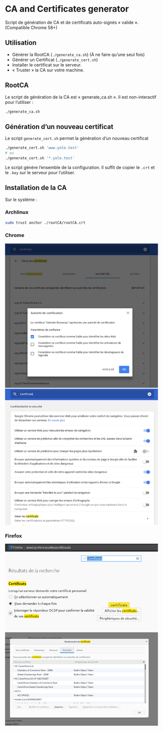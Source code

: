 # CA and Certificates generator

Script de génération de CA et de certificats auto-signés « valide ». (Compatible Chrome 58+)

## Utilisation

- Générer la RootCA (```./generate_ca.sh```) (À ne faire qu’une seul fois)
- Générer un Certificat (```./generate_cert.sh```)
- Installer le certificat sur le serveur.
- « Truster » la CA sur votre machine.

## RootCA

Le script de génération de la CA est « generate_ca.sh ». Il est non-interactif pour l’utiliser :

```sh
./generate_ca.sh
```

## Génération d’un nouveau certificat

Le script ```generate_cert.sh``` permet la génération d’un nouveau certificat

```sh
./generate_cert.sh 'www.yolo.test'
# ou
./generate_cert.sh '*.yolo.test'
```

Le script génère l’ensemble de la configuration. Il suffit de copier le ```.crt``` et le ```.key``` sur le serveur pour l’utiliser.

## Installation de la CA

Sur le système :

### Archlinux

```sh
sudo trust anchor ./rootCA/rootCA.crt
```

### Chrome

![1](./configurations/Chrome1.png)
![2](./configurations/Chrome2.png)

### Firefox

![1](./configurations/Firefox1.png)
![2](./configurations/Firefox2.png)